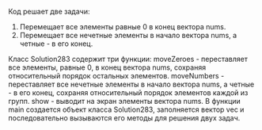  Код решает две задачи:
 1) Перемещает все элементы равные 0 в конец вектора nums.
 2) Перемещает все нечетные элементы в начало вектора nums, а четные - в его конец.

 Класс Solution283 содержит три функции:
 moveZeroes - переставляет все элементы, равные 0, в конец вектора nums, сохраняя относительный порядок остальных
 элементов.
 moveNumbers - переставляет все нечетные элементы в начало вектора nums, а четные - в его конец, сохраняя
 относительный порядок элементов каждой из групп.
 show - выводит на экран элементы вектора nums.
 В функции main создается объект класса Solution283, заполняется вектор vec и последовательно вызываются его методы
 для решения двух задач.
